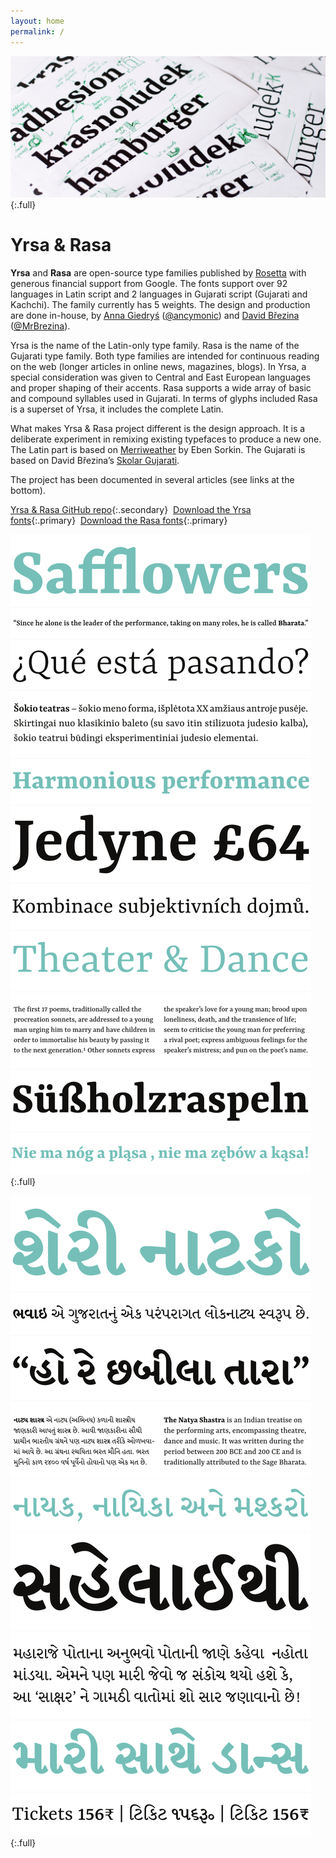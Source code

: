 ```yaml
---
layout: home
permalink: /
---
```


![Yrsa test sheets with corrections](assets/Yrsa-corrections_big.jpg){:.full}

# Yrsa & Rasa

**Yrsa** and **Rasa** are open-source type families published by [Rosetta](https://rosettatype.com) with generous financial support from Google. The fonts support over 92 languages in Latin script and 2 languages in Gujarati script (Gujarati and Kachchi). The family currently has 5 weights. The design and production are done in-house, by [Anna Giedryś](http://ancymonic.com) ([@ancymonic](http://github.com/ancymonic)) and [David Březina](http://davi.cz) ([@MrBrezina](http://github.com/MrBrezina)).

Yrsa is the name of the Latin-only type family. Rasa is the name of the Gujarati type family. Both type families are intended for continuous reading on the web (longer articles in online news, magazines, blogs). In Yrsa, a special consideration was given to Central and East European languages and proper shaping of their accents. Rasa supports a wide array of basic and compound syllables used in Gujarati. In terms of glyphs included Rasa is a superset of Yrsa, it includes the complete Latin.

What makes Yrsa & Rasa project different is the design approach. It is a deliberate experiment in remixing existing typefaces to produce a new one. The Latin part is based on [Merriweather](http://sorkintype.com/fonts.html#mw) by Eben Sorkin. The Gujarati is based on David Březina’s [Skolar Gujarati](https://www.rosettatype.com/Skolar#gujarati).

The project has been documented in several articles (see links at the bottom).

[Yrsa & Rasa GitHub repo](http://github.com/rosettatype/yrsa-rasa){:.secondary}  [Download the Yrsa fonts](https://github.com/rosettatype/yrsa-rasa/releases/download/v1.001/Yrsa-fonts-v1.001.zip){:.primary}  [Download the Rasa fonts](https://github.com/rosettatype/yrsa-rasa/releases/download/v1.001/Rasa-fonts-v1.001.zip){:.primary}

  

![Yrsa preview](assets/Yrsa-Rasa-previews_1_big.svg){:.full}

![Rasa preview](assets/Yrsa-Rasa-previews_2_big.svg){:.full}


